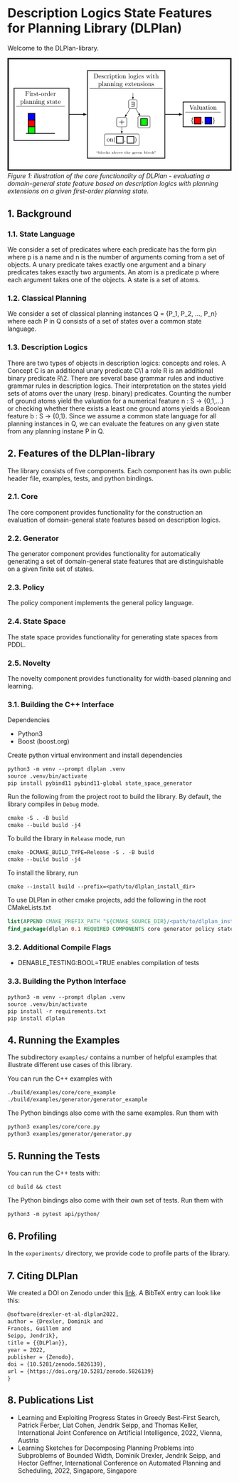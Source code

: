 # Description Logics State Features for Planning Library (DLPlan)

Welcome to the DLPlan-library.

![](images/thumbnail.png)
*Figure 1: illustration of the core functionality of DLPlan - evaluating a domain-general state feature based on description logics with planning extensions on a given first-order planning state.*

## 1. Background

### 1.1. State Language

We consider a set of predicates where each predicate has the form p\n where p is a name and n is the number of arguments coming from a set of objects. A unary predicate takes exactly one argument and a binary predicates takes exactly two arguments. An atom is a predicate p where each argument takes one of the objects. A state is a set of atoms.

### 1.2. Classical Planning

We consider a set of classical planning instances Q = {P_1, P_2, ..., P_n} where each P in Q consists of a set of states over a common state language.

### 1.3. Description Logics

There are two types of objects in description logics: concepts and roles. A Concept C is an additional unary predicate C\1 a role R is an additional binary predicate R\2. There are several base grammar rules and inductive grammar rules in description logics. Their interpretation on the states yield sets of atoms over the unary (resp. binary) predicates. Counting the number of ground atoms yield the valuation for a numerical feature n : S -> {0,1,...} or checking whether there exists a least one ground atoms yields a Boolean feature b : S -> {0,1}. Since we assume a common state language for all planning instances in Q, we can evaluate the features on any given state from any planning instane P in Q.

## 2. Features of the DLPlan-library

The library consists of five components. Each component has its own public header file, examples, tests, and python bindings.

### 2.1. Core

The core component provides functionality for the construction an evaluation of domain-general state features based on description logics.

### 2.2. Generator

The generator component provides functionality for automatically generating a set of domain-general state features that are distinguishable on a given finite set of states.

### 2.3. Policy

The policy component implements the general policy language.

### 2.4. State Space

The state space provides functionality for generating state spaces from PDDL.

### 2.5. Novelty

The novelty component provides functionality for width-based planning and learning.


### 3.1. Building the C++ Interface

Dependencies
- Python3
- Boost (boost.org)

Create python virtual environment and install dependencies
```console
python3 -m venv --prompt dlplan .venv
source .venv/bin/activate
pip install pybind11 pybind11-global state_space_generator
```

Run the following from the project root to build the library.
By default, the library compiles in `Debug` mode.
```console
cmake -S . -B build
cmake --build build -j4
```

To build the library in `Release` mode, run
```console
cmake -DCMAKE_BUILD_TYPE=Release -S . -B build
cmake --build build -j4
```

To install the library, run
```console
cmake --install build --prefix=<path/to/dlplan_install_dir>
```

To use DLPlan in other cmake projects, add the following in the root CMakeLists.txt
```cmake
list(APPEND CMAKE_PREFIX_PATH "${CMAKE_SOURCE_DIR}/<path/to/dlplan_install_dir>")
find_package(dlplan 0.1 REQUIRED COMPONENTS core generator policy statespace novelty serialization)
```

### 3.2. Additional Compile Flags

- DENABLE_TESTING:BOOL=TRUE enables compilation of tests

### 3.3. Building the Python Interface

```console
python3 -m venv --prompt dlplan .venv
source .venv/bin/activate
pip install -r requirements.txt
pip install dlplan
```

## 4. Running the Examples

The subdirectory `examples/` contains a number of helpful examples that illustrate different use cases of this library.

You can run the C++ examples with
```console
./build/examples/core/core_example
./build/examples/generator/generator_example
```
The Python bindings also come with the same examples. Run them with
```console
python3 examples/core/core.py
python3 examples/generator/generator.py
```

## 5. Running the Tests

You can run the C++ tests with:
```console
cd build && ctest
```

The Python bindings also come with their own set of tests. Run them with
```console
python3 -m pytest api/python/
```

## 6. Profiling

In the `experiments/` directory, we provide code to profile parts of the library.

## 7. Citing DLPlan

We created a DOI on Zenodo under this [link](https://zenodo.org/record/5826140#.YfK9E_so85k). A BibTeX entry can look like this:

```
@software{drexler-et-al-dlplan2022,
author = {Drexler, Dominik and
Francès, Guillem and
Seipp, Jendrik},
title = {{DLPlan}},
year = 2022,
publisher = {Zenodo},
doi = {10.5281/zenodo.5826139},
url = {https://doi.org/10.5281/zenodo.5826139}
}
```

## 8. Publications List

- Learning and Exploiting Progress States in Greedy Best-First Search, Patrick Ferber, Liat Cohen, Jendrik Seipp, and Thomas Keller, International Joint Conference on Artificial Intelligence, 2022, Vienna, Austria
- Learning Sketches for Decomposing Planning Problems into Subproblems of Bounded Width, Dominik Drexler, Jendrik Seipp, and Hector Geffner, International Conference on Automated Planning and Scheduling, 2022, Singapore, Singapore
